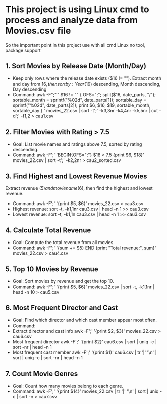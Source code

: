 # This project is using Linux cmd to process and analyze data from Movies.csv file 

So the important point in this project use with all cmd Linux no tool, package support



## 1. Sort Movies by Release Date (Month/Day)
- Keep only rows where the release date exists ($16 != ""). Extract month and day from $16, then sort by:
Year ($19) descending,
Month descending,
Day descending
- Command:
	awk -F";" '
	$16 != "" {
  	OFS=";";
  	split($16, date_parts, "/");
  	sortable_month = sprintf("%02d", date_parts[1]);
  	sortable_day = sprintf("%02d", date_parts[2]);
  	print $6, $16, $19, sortable_month, sortable_day
	}
	' movies_22.csv |
	sort -t';' -k3,3nr -k4,4nr -k5,5nr |
	cut -d';' -f1,2 > cau1.csv
## 2. Filter Movies with Rating > 7.5
- Goal:
	List movie names and ratings above 7.5, sorted by rating descending.
- Command:
	awk -F';' 'BEGIN{OFS=";"} $18 > 7.5 {print $6, $18}' movies_22.csv |
	sort -t';' -k2,2nr > cau2_sorted.csv
## 3. Find Highest and Lowest Revenue Movies
Extract revenue ($5) and movie name ($6), then find the highest and lowest revenue.
- Command:
	awk -F';' '{print $5, $6}' movies_22.csv > cau3.csv
- Highest revenue:
	sort -t, -k1,1nr cau3.csv | head -n 1 >> cau3.csv
- Lowest revenue:
	sort -t, -k1,1n cau3.csv | head -n 1 >> cau3.csv
## 4. Calculate Total Revenue
- Goal:
	Compute the total revenue from all movies.
- Command:
	awk -F';' '{sum += $5} END {print "Total revenue:", sum}' movies_22.csv > cau4.csv
## 5. Top 10 Movies by Revenue
- Goal:
	Sort movies by revenue and get the top 10.
- Command:
	awk -F';' '{print $5, $6}' movies_22.csv |
	sort -t, -k1,1nr |
	head -n 10 > cau5.csv
## 6. Most Frequent Director and Cast
- Goal:
	Find which director and which cast member appear most often.
- Command:
- Extract director and cast info
	awk -F';' '{print $2, $3}' movies_22.csv > cau6.csv
- Most frequent director
	awk -F';' '{print $2}' cau6.csv | sort | uniq -c | sort -nr | head -n 1
- Most frequent cast member
	awk -F';' '{print $1}' cau6.csv | tr '|' '\n' | sort | uniq -c | sort -nr | head -n 1
## 7. Count Movie Genres
- Goal:
Count how many movies belong to each genre.
- Command:
	awk -F';' '{print $14}' movies_22.csv |
	tr '|' '\n' |
	sort | uniq -c | sort -n > cau7.csv
